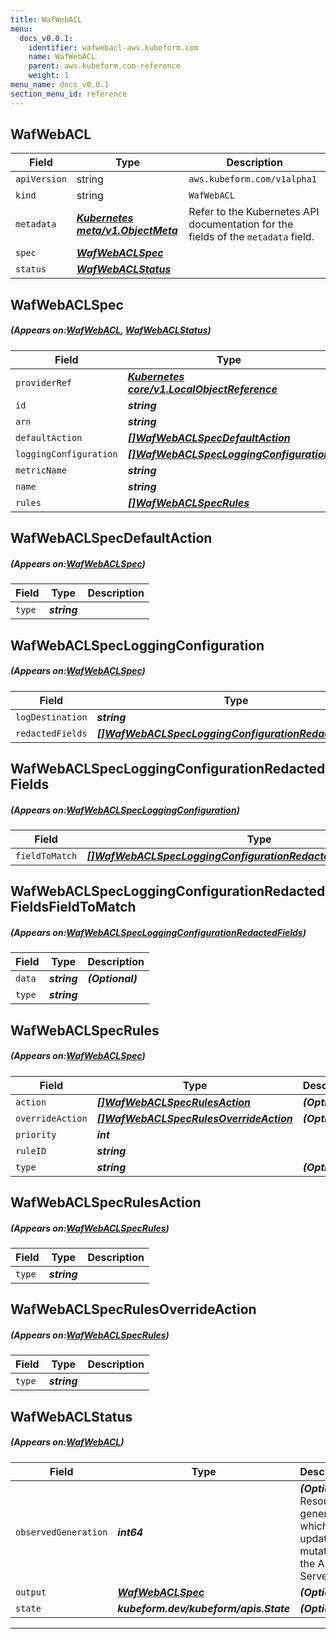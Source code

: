 ```yaml
---
title: WafWebACL
menu:
  docs_v0.0.1:
    identifier: wafwebacl-aws.kubeform.com
    name: WafWebACL
    parent: aws.kubeform.com-reference
    weight: 1
menu_name: docs_v0.0.1
section_menu_id: reference
---
```


## WafWebACL
| Field | Type | Description |
| ------ | ----- | ----------- |
| `apiVersion` | string | `aws.kubeform.com/v1alpha1` |
|    `kind` | string | `WafWebACL` |
| `metadata` | ***[Kubernetes meta/v1.ObjectMeta](https://kubernetes.io/docs/reference/generated/kubernetes-api/v1.13/#objectmeta-v1-meta)***|Refer to the Kubernetes API documentation for the fields of the `metadata` field.|
| `spec` | ***[WafWebACLSpec](#WafWebACLSpec)***||
| `status` | ***[WafWebACLStatus](#WafWebACLStatus)***||
## WafWebACLSpec
##### (Appears on:[WafWebACL](#WafWebACL), [WafWebACLStatus](#WafWebACLStatus))
| Field | Type | Description |
| ------ | ----- | ----------- |
| `providerRef` | ***[Kubernetes core/v1.LocalObjectReference](https://kubernetes.io/docs/reference/generated/kubernetes-api/v1.13/#localobjectreference-v1-core)***||
| `id` | ***string***||
| `arn` | ***string***| ***(Optional)*** |
| `defaultAction` | ***[[]WafWebACLSpecDefaultAction](#WafWebACLSpecDefaultAction)***||
| `loggingConfiguration` | ***[[]WafWebACLSpecLoggingConfiguration](#WafWebACLSpecLoggingConfiguration)***| ***(Optional)*** |
| `metricName` | ***string***||
| `name` | ***string***||
| `rules` | ***[[]WafWebACLSpecRules](#WafWebACLSpecRules)***| ***(Optional)*** |
## WafWebACLSpecDefaultAction
##### (Appears on:[WafWebACLSpec](#WafWebACLSpec))
| Field | Type | Description |
| ------ | ----- | ----------- |
| `type` | ***string***||
## WafWebACLSpecLoggingConfiguration
##### (Appears on:[WafWebACLSpec](#WafWebACLSpec))
| Field | Type | Description |
| ------ | ----- | ----------- |
| `logDestination` | ***string***||
| `redactedFields` | ***[[]WafWebACLSpecLoggingConfigurationRedactedFields](#WafWebACLSpecLoggingConfigurationRedactedFields)***| ***(Optional)*** |
## WafWebACLSpecLoggingConfigurationRedactedFields
##### (Appears on:[WafWebACLSpecLoggingConfiguration](#WafWebACLSpecLoggingConfiguration))
| Field | Type | Description |
| ------ | ----- | ----------- |
| `fieldToMatch` | ***[[]WafWebACLSpecLoggingConfigurationRedactedFieldsFieldToMatch](#WafWebACLSpecLoggingConfigurationRedactedFieldsFieldToMatch)***||
## WafWebACLSpecLoggingConfigurationRedactedFieldsFieldToMatch
##### (Appears on:[WafWebACLSpecLoggingConfigurationRedactedFields](#WafWebACLSpecLoggingConfigurationRedactedFields))
| Field | Type | Description |
| ------ | ----- | ----------- |
| `data` | ***string***| ***(Optional)*** |
| `type` | ***string***||
## WafWebACLSpecRules
##### (Appears on:[WafWebACLSpec](#WafWebACLSpec))
| Field | Type | Description |
| ------ | ----- | ----------- |
| `action` | ***[[]WafWebACLSpecRulesAction](#WafWebACLSpecRulesAction)***| ***(Optional)*** |
| `overrideAction` | ***[[]WafWebACLSpecRulesOverrideAction](#WafWebACLSpecRulesOverrideAction)***| ***(Optional)*** |
| `priority` | ***int***||
| `ruleID` | ***string***||
| `type` | ***string***| ***(Optional)*** |
## WafWebACLSpecRulesAction
##### (Appears on:[WafWebACLSpecRules](#WafWebACLSpecRules))
| Field | Type | Description |
| ------ | ----- | ----------- |
| `type` | ***string***||
## WafWebACLSpecRulesOverrideAction
##### (Appears on:[WafWebACLSpecRules](#WafWebACLSpecRules))
| Field | Type | Description |
| ------ | ----- | ----------- |
| `type` | ***string***||
## WafWebACLStatus
##### (Appears on:[WafWebACL](#WafWebACL))
| Field | Type | Description |
| ------ | ----- | ----------- |
| `observedGeneration` | ***int64***| ***(Optional)*** Resource generation, which is updated on mutation by the API Server.|
| `output` | ***[WafWebACLSpec](#WafWebACLSpec)***| ***(Optional)*** |
| `state` | ***kubeform.dev/kubeform/apis.State***| ***(Optional)*** |
---
